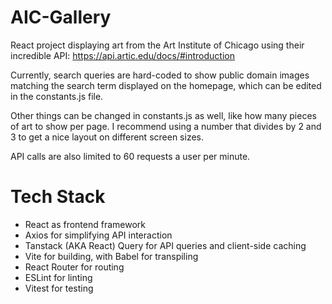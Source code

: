# AIC-Gallery
React project displaying art from the Art Institute of Chicago using their incredible API: https://api.artic.edu/docs/#introduction

Currently, search queries are hard-coded to show public domain images matching the search term displayed on the homepage, which can be edited in the constants.js file.

Other things can be changed in constants.js as well, like how many pieces of art to show per page. I recommend using a number that divides by 2 and 3 to get a nice layout on different screen sizes.

API calls are also limited to 60 requests a user per minute.


# Tech Stack
- React as frontend framework
- Axios for simplifying API interaction
- Tanstack (AKA React) Query for API queries and client-side caching
- Vite for building, with Babel for transpiling
- React Router for routing
- ESLint for linting
- Vitest for testing
